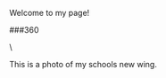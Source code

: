 Welcome to my page!


###360
<script src="//360.vizor.io/scripts/embed.js" data-vizorurl="//360.vizor.io/embed/v/8kjww" ></script>\
This is a photo of my schools new wing.

